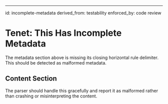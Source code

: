 ______________________________________________________________________

id: incomplete-metadata derived_from: testability enforced_by: code review

# Tenet: This Has Incomplete Metadata

The metadata section above is missing its closing horizontal rule delimiter.
This should be detected as malformed metadata.

## Content Section

The parser should handle this gracefully and report it as malformed rather than
crashing or misinterpreting the content.
